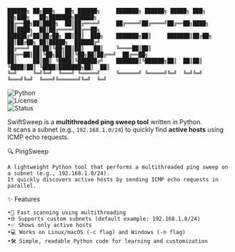 ```
██████╗ ██╗███╗   ██╗ ██████╗     ███████╗ ██████╗ █████╗ ███╗   ██╗███╗   ██╗███████╗██████╗ 
██╔══██╗██║████╗  ██║██╔════╝     ██╔════╝██╔════╝██╔══██╗████╗  ██║████╗  ██║██╔════╝██╔══██╗
██████╔╝██║██╔██╗ ██║██║  ███╗    ███████╗██║     ███████║██╔██╗ ██║██╔██╗ ██║█████╗  ██████╔╝
██╔═══╝ ██║██║╚██╗██║██║   ██║    ╚════██║██║     ██╔══██║██║╚██╗██║██║╚██╗██║██╔══╝  ██╔══██╗
██║     ██║██║ ╚████║╚██████╔╝    ███████║╚██████╗██║  ██║██║ ╚████║██║ ╚████║███████╗██║  ██║
╚═╝     ╚═╝╚═╝  ╚═══╝ ╚═════╝     ╚══════╝ ╚═════╝╚═╝  ╚═╝╚═╝  ╚═══╝╚═╝  ╚═══╝╚══════╝╚═╝  ╚═╝
```
                           

![Python](https://img.shields.io/badge/Python-3.x-blue)  
![License](https://img.shields.io/badge/License-MIT-green)  
![Status](https://img.shields.io/badge/Build-Stable-success)  

SwiftSweep is a **multithreaded ping sweep tool** written in Python.  
It scans a subnet (e.g., `192.168.1.0/24`) to quickly find **active hosts** using ICMP echo requests.  

🔍 PingSweep

	A lightweight Python tool that performs a multithreaded ping sweep on a subnet (e.g., 192.168.1.0/24).
	It quickly discovers active hosts by sending ICMP echo requests in parallel.

✨ Features

	•🚀 Fast scanning using multithreading
	•🌐 Supports custom subnets (default example: 192.168.1.0/24)
	•✅ Shows only active hosts
	•💻 Works on Linux/macOS (-c flag) and Windows (-n flag)
	•🛠 Simple, readable Python code for learning and customization
